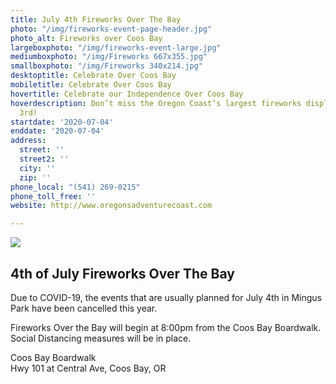 ```yaml
---
title: July 4th Fireworks Over The Bay
photo: "/img/fireworks-event-page-header.jpg"
photo_alt: Fireworks over Coos Bay
largeboxphoto: "/img/fireworks-event-large.jpg"
mediumboxphoto: "/img/Fireworks 667x355.jpg"
smallboxphoto: "/img/Fireworks 340x214.jpg"
desktoptitle: Celebrate Over Coos Bay
mobiletitle: Celebrate Over Coos Bay
hovertitle: Celebrate our Independence Over Coos Bay
hoverdescription: Don’t miss the Oregon Coast’s largest fireworks display on July
  3rd!
startdate: '2020-07-04'
enddate: '2020-07-04'
address:
  street: ''
  street2: ''
  city: ''
  zip: ''
phone_local: "(541) 269-0215"
phone_toll_free: ''
website: http://www.oregonsadventurecoast.com

---
```

![](/img/4th-of-july-fireworks-coos-bay-674x447.jpg)

## 4th of July Fireworks Over The Bay 

Due to COVID-19, the events that are usually planned for July 4th in Mingus Park have been cancelled this year. 

Fireworks Over the Bay will begin at 8:00pm from the Coos Bay Boardwalk. Social Distancing measures will be in place.

Coos Bay Boardwalk  
Hwy 101 at Central Ave, Coos Bay, OR